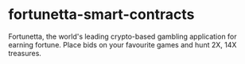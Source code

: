# fortunetta-smart-contracts
Fortunetta, the world's leading crypto-based gambling application for earning fortune. Place bids on your favourite games and hunt 2X, 14X treasures.
